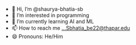 - 👋 Hi, I’m @shaurya-bhatia-sb
- 👀 I’m interested in programming 
- 🌱 I’m currently learning AI and ML
- 📫 How to reach me ...Sbhatia_be22@thapar.edu
- 😄 Pronouns: He/Him



<!---
shaurya-bhatia-sb/shaurya-bhatia-sb is a ✨ special ✨ repository because its `README.md` (this file) appears on your GitHub profile.
You can click the Preview link to take a look at your changes.
--->
